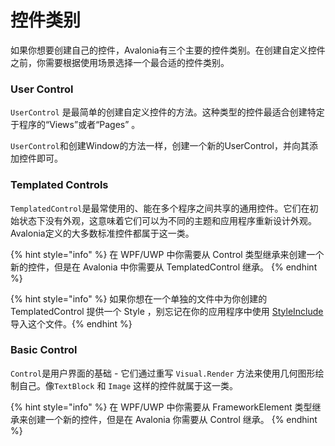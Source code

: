 # 控件类别

如果你想要创建自己的控件，Avalonia有三个主要的控件类别。在创建自定义控件之前，你需要根据使用场景选择一个最合适的控件类别。

### User Control

`UserControl` 是最简单的创建自定义控件的方法。这种类型的控件最适合创建特定于程序的“Views”或者“Pages” 。

 `UserControl`和创建Window的方法一样，创建一个新的UserControl，并向其添加控件即可。

### Templated Controls

`TemplatedControl`是最常使用的、能在多个程序之间共享的通用控件。它们在初始状态下没有外观，这意味着它们可以为不同的主题和应用程序重新设计外观。Avalonia定义的大多数标准控件都属于这一类。

{% hint style="info" %}  在 WPF/UWP 中你需要从 Control 类型继承来创建一个新的控件，但是在 Avalonia 中你需要从 TemplatedControl 继承。 {% endhint %}

{% hint style="info" %} 如果你想在一个单独的文件中为你创建的 TemplatedControl 提供一个 Style ，别忘记在你的应用程序中使用 [StyleInclude](https://docs.avaloniaui.net/docs/styling/styles) 导入这个文件。{% endhint %}

### Basic Control

`Control`是用户界面的基础 - 它们通过重写 `Visual.Render` 方法来使用几何图形绘制自己。像`TextBlock` 和 `Image` 这样的控件就属于这一类。

{% hint style="info" %} 在 WPF/UWP 中你需要从 FrameworkElement 类型继承来创建一个新的控件，但是在 Avalonia 你需要从 Control 继承。 {% endhint %}
